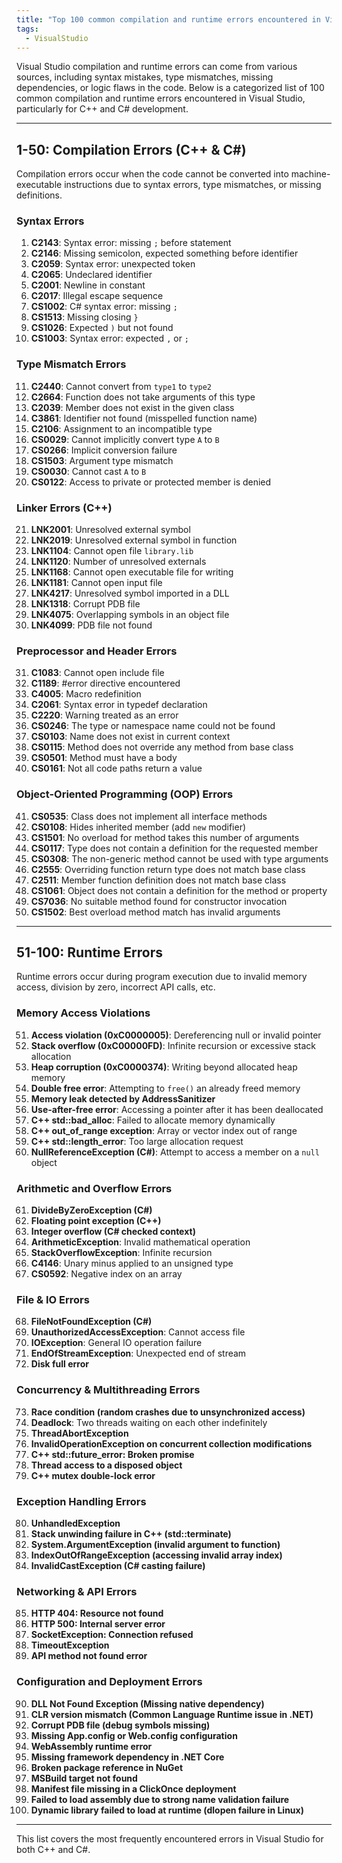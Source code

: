 ```yaml
---
title: "Top 100 common compilation and runtime errors encountered in Visual Studio IDE environment"
tags:
  - VisualStudio
---
```


Visual Studio compilation and runtime errors can come from various sources, including syntax mistakes, type mismatches, missing dependencies, or logic flaws in the code. Below is a categorized list of 100 common compilation and runtime errors encountered in Visual Studio, particularly for C++ and C# development.

---

## **1-50: Compilation Errors (C++ & C#)**
Compilation errors occur when the code cannot be converted into machine-executable instructions due to syntax errors, type mismatches, or missing definitions.

### **Syntax Errors**
1. **C2143**: Syntax error: missing `;` before statement  
2. **C2146**: Missing semicolon, expected something before identifier  
3. **C2059**: Syntax error: unexpected token  
4. **C2065**: Undeclared identifier  
5. **C2001**: Newline in constant  
6. **C2017**: Illegal escape sequence  
7. **CS1002**: C# syntax error: missing `;`  
8. **CS1513**: Missing closing `}`  
9. **CS1026**: Expected `)` but not found  
10. **CS1003**: Syntax error: expected `,` or `;`  

### **Type Mismatch Errors**
11. **C2440**: Cannot convert from `type1` to `type2`  
12. **C2664**: Function does not take arguments of this type  
13. **C2039**: Member does not exist in the given class  
14. **C3861**: Identifier not found (misspelled function name)  
15. **C2106**: Assignment to an incompatible type  
16. **CS0029**: Cannot implicitly convert type `A` to `B`  
17. **CS0266**: Implicit conversion failure  
18. **CS1503**: Argument type mismatch  
19. **CS0030**: Cannot cast `A` to `B`  
20. **CS0122**: Access to private or protected member is denied  

### **Linker Errors (C++)**
21. **LNK2001**: Unresolved external symbol  
22. **LNK2019**: Unresolved external symbol in function  
23. **LNK1104**: Cannot open file `library.lib`  
24. **LNK1120**: Number of unresolved externals  
25. **LNK1168**: Cannot open executable file for writing  
26. **LNK1181**: Cannot open input file  
27. **LNK4217**: Unresolved symbol imported in a DLL  
28. **LNK1318**: Corrupt PDB file  
29. **LNK4075**: Overlapping symbols in an object file  
30. **LNK4099**: PDB file not found  

### **Preprocessor and Header Errors**
31. **C1083**: Cannot open include file  
32. **C1189**: #error directive encountered  
33. **C4005**: Macro redefinition  
34. **C2061**: Syntax error in typedef declaration  
35. **C2220**: Warning treated as an error  
36. **CS0246**: The type or namespace name could not be found  
37. **CS0103**: Name does not exist in current context  
38. **CS0115**: Method does not override any method from base class  
39. **CS0501**: Method must have a body  
40. **CS0161**: Not all code paths return a value  

### **Object-Oriented Programming (OOP) Errors**
41. **CS0535**: Class does not implement all interface methods  
42. **CS0108**: Hides inherited member (add `new` modifier)  
43. **CS1501**: No overload for method takes this number of arguments  
44. **CS0117**: Type does not contain a definition for the requested member  
45. **CS0308**: The non-generic method cannot be used with type arguments  
46. **C2555**: Overriding function return type does not match base class  
47. **C2511**: Member function definition does not match base class  
48. **CS1061**: Object does not contain a definition for the method or property  
49. **CS7036**: No suitable method found for constructor invocation  
50. **CS1502**: Best overload method match has invalid arguments  

---

## **51-100: Runtime Errors**
Runtime errors occur during program execution due to invalid memory access, division by zero, incorrect API calls, etc.

### **Memory Access Violations**
51. **Access violation (0xC0000005)**: Dereferencing null or invalid pointer  
52. **Stack overflow (0xC00000FD)**: Infinite recursion or excessive stack allocation  
53. **Heap corruption (0xC0000374)**: Writing beyond allocated heap memory  
54. **Double free error**: Attempting to `free()` an already freed memory  
55. **Memory leak detected by AddressSanitizer**  
56. **Use-after-free error**: Accessing a pointer after it has been deallocated  
57. **C++ std::bad_alloc**: Failed to allocate memory dynamically  
58. **C++ out_of_range exception**: Array or vector index out of range  
59. **C++ std::length_error**: Too large allocation request  
60. **NullReferenceException (C#)**: Attempt to access a member on a `null` object  

### **Arithmetic and Overflow Errors**
61. **DivideByZeroException (C#)**  
62. **Floating point exception (C++)**  
63. **Integer overflow (C# checked context)**  
64. **ArithmeticException**: Invalid mathematical operation  
65. **StackOverflowException**: Infinite recursion  
66. **C4146**: Unary minus applied to an unsigned type  
67. **CS0592**: Negative index on an array  

### **File & IO Errors**
68. **FileNotFoundException (C#)**  
69. **UnauthorizedAccessException**: Cannot access file  
70. **IOException**: General IO operation failure  
71. **EndOfStreamException**: Unexpected end of stream  
72. **Disk full error**  

### **Concurrency & Multithreading Errors**
73. **Race condition (random crashes due to unsynchronized access)**  
74. **Deadlock**: Two threads waiting on each other indefinitely  
75. **ThreadAbortException**  
76. **InvalidOperationException on concurrent collection modifications**  
77. **C++ std::future_error: Broken promise**  
78. **Thread access to a disposed object**  
79. **C++ mutex double-lock error**  

### **Exception Handling Errors**
80. **UnhandledException**  
81. **Stack unwinding failure in C++ (std::terminate)**  
82. **System.ArgumentException (invalid argument to function)**  
83. **IndexOutOfRangeException (accessing invalid array index)**  
84. **InvalidCastException (C# casting failure)**  

### **Networking & API Errors**
85. **HTTP 404: Resource not found**  
86. **HTTP 500: Internal server error**  
87. **SocketException: Connection refused**  
88. **TimeoutException**  
89. **API method not found error**  

### **Configuration and Deployment Errors**
90. **DLL Not Found Exception (Missing native dependency)**  
91. **CLR version mismatch (Common Language Runtime issue in .NET)**  
92. **Corrupt PDB file (debug symbols missing)**  
93. **Missing App.config or Web.config configuration**  
94. **WebAssembly runtime error**  
95. **Missing framework dependency in .NET Core**  
96. **Broken package reference in NuGet**  
97. **MSBuild target not found**  
98. **Manifest file missing in a ClickOnce deployment**  
99. **Failed to load assembly due to strong name validation failure**  
100. **Dynamic library failed to load at runtime (dlopen failure in Linux)**  

---

This list covers the most frequently encountered errors in Visual Studio for both C++ and C#. 
